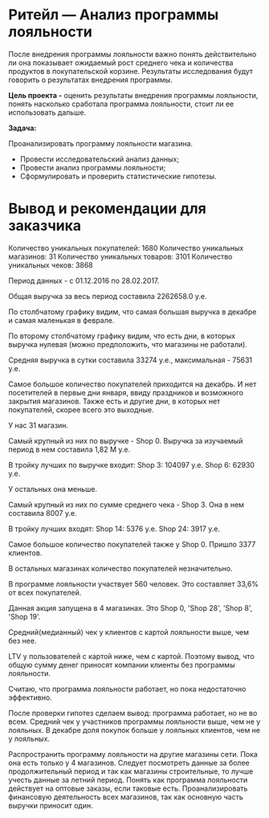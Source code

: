 # Ритейл — Анализ программы лояльности

После внедрения программы лояльности важно понять действительно ли она показывает ожидаемый рост среднего чека и количества продуктов в покупательской корзине. Результаты исследования будут говорить о результатах внедрения программы. 

**Цель проекта -** оценить результаты внедрения программы лояльности, понять насколько сработала программа лояльности, стоит ли ее использовать дальше.

**Задача:**

Проанализировать программу лояльности магазина.

- Провести исследовательский анализ данных;
- Провести анализ программы лояльности;
- Сформулировать и проверить статистические гипотезы.


# Вывод и рекомендации для заказчика

Количество уникальных покупателей: 1680 Количество уникальных магазинов: 31 Количество уникальных товаров: 3101 Количество уникальных чеков: 3868

Период данных - с 01.12.2016 по 28.02.2017.

Общая выручка за весь период составила 2262658.0 у.е.

По столбчатому графику видим, что самая большая выручка в декабре и самая маленькая в феврале.

По второму столбчатому графику видим, что есть дни, в которых выручка нулевая (можно предположить, что магазины не работали).

Средняя выручка в сутки составила 33274 у.е., максимальная - 75631 у.е.

Cамое большое количество покупателей приходится на декабрь. И нет посетителей в первые дни января, ввиду праздников и возможного закрытия магазинов. Также есть и другие дни, в которых нет покупателей, скорее всего это выходные.

У нас 31 магазин.

Самый крупный из них по выручке - Shop 0. Выручка за изучаемый период в нем составила 1,82 М у.е.

В тройку лучших по выручке входит: Shop 3: 104097 у.е. Shop 6: 62930 у.е.

У остальных она меньше.

Самый крупный из них по сумме среднего чека - Shop 3. Она в нем составила 8007 у.е.

В тройку лучших входят: Shop 14: 5376 у.е. Shop 24: 3917 у.е.

Самое большое количество покупателей также у Shop 0. Пришло 3377 клиентов.

В остальных магазинах количество покупателей незначительно.

В программе лояльности участвует 560 человек. Это составляет 33,6% от всех покупателей.

Данная акция запущена в 4 магазинах. Это Shop 0, 'Shop 28', 'Shop 8', 'Shop 19'.

Средний(медианный) чек у клиентов c картой лояльности выше, чем без нее.

LTV у пользователей с картой ниже, чем с картой. Поэтому вывод, что общую сумму денег приносят компании клиенты без программы лояльности.

Считаю, что программа лояльности работает, но пока недостаточно эффективно.

После проверки гипотез сделаем вывод: программа работает, но не во всем. Средний чек у участников программы лояльности выше, чем не у лояльных. В декабре доля покупок больше у лояльных клиентов, чем не у лояльных.

Распространить программу лояльности на другие магазины сети. Пока она есть только у 4 магазинов. Следует посмотреть данные за более продолжительный период и так как магазины строительные, то лучше учесть данные за летний период. Понять как программа лояльности действует на оптовые заказы, если таковые есть. Проанализировать финансовую деятельность всех магазинов, так как основную часть выручки приносит один.
